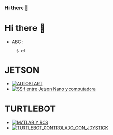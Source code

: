### Hi there 👋

<!--
**itzchav/itzchav** is a ✨ _special_ ✨ repository because its `README.md` (this file) appears on your GitHub profile.

Here are some ideas to get you started:

🔭 I’m currently working  ...
🌱 I’m currently learning ...
- 👯 I’m looking to collaborate on ...
- 🤔 I’m looking for help with ...
 💬 Ask me about ...
- 📫 How to reach me: ...
- 😄 Pronouns: ...
- ⚡ Fun fact: ...
-->



# Hi there 👋

- ABC :

        $ cd


# JETSON 

- [![AUTOSTART](https://github.com/itzchav/AUTOSTART)](https://github.com/itzchav/AUTOSTART)
- [![SSH entre Jetson Nano y computadora](https://github.com/itzchav/SSH)](https://github.com/itzchav/SSH)


# TURTLEBOT 
- [![MATLAB Y ROS](https://github.com/itzchav/MATLAB_Y_ROS)](https://github.com/itzchav/MATLAB_Y_ROS)
- [![TURTLEBOT_CONTROLADO_CON_JOYSTICK](https://github.com/itzchav/TURTLEBOT_CONTROLADO_CON_JOYSTICK)](https://github.com/itzchav/TURTLEBOT_CONTROLADO_CON_JOYSTICK)

